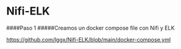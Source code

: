 # Nifi-ELK

####Paso 1
#####Creamos un docker compose file con Nifi y ELK

https://github.com/lggx/Nifi-ELK/blob/main/docker-compose.yml


